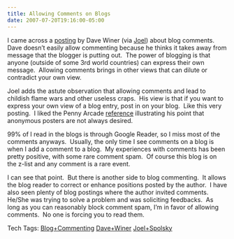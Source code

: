 ```yaml
---
title: Allowing Comments on Blogs
date: 2007-07-20T19:16:00-05:00
---
```

I came across a [posting](http://www.scripting.com/2007/01/01.html#theUneditedVoiceOfAPerson) by Dave Winer (via [Joel](http://www.scripting.com/)) about blog comments.  Dave doesn&#8217;t easily allow commenting because he thinks it takes away from message that the blogger is putting out.  The power of blogging is that anyone (outside of some 3rd world countries) can express their own message.  Allowing comments brings in other views that can dilute or contradict your own view.

Joel adds the astute observation that allowing comments and lead to childish flame wars and other useless craps.  His view is that if you want to express your own view of a blog entry, post in on your blog.  Like this very posting.  I liked the Penny Arcade [reference](http://www.penny-arcade.com/comic/2004/03/19) illustrating his point that anonymous posters are not always desired.

99% of I read in the blogs is through Google Reader, so I miss most of the comments anyways.  Usually, the only time I see comments on a blog is when I add a comment to a blog.  My experiences with comments has been pretty positive, with some rare comment spam.  Of course this blog is on the z-list and any comment is a rare event.

I can see that point.  But there is another side to blog commenting.  It allows the blog reader to correct or enhance positions posted by the author.  I have also seen plenty of blog postings where the author invited comments.  He/She was trying to solve a problem and was soliciting feedbacks.  As long as you can reasonably block comment spam, I&#8217;m in favor of allowing comments.  No one is forcing you to read them.

<div>
  Tech Tags: <a href="http://technorati.com/tag/Blog+Commenting" rel="tag">Blog+Commenting</a> <a href="http://technorati.com/tag/Dave+Winer" rel="tag">Dave+Winer</a> <a href="http://technorati.com/tag/Joel+Spolsky" rel="tag">Joel+Spolsky</a>
</div>
